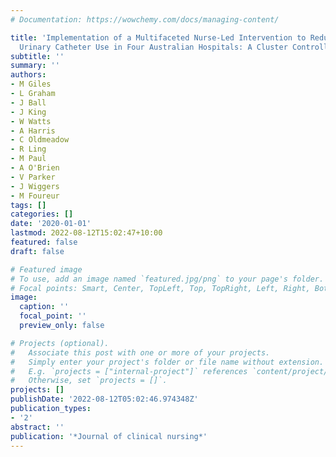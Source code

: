 ```yaml
---
# Documentation: https://wowchemy.com/docs/managing-content/

title: 'Implementation of a Multifaceted Nurse-Led Intervention to Reduce Indwelling
  Urinary Catheter Use in Four Australian Hospitals: A Cluster Controlled Study.'
subtitle: ''
summary: ''
authors:
- M Giles
- L Graham
- J Ball
- J King
- W Watts
- A Harris
- C Oldmeadow
- R Ling
- M Paul
- A O'Brien
- V Parker
- J Wiggers
- M Foureur
tags: []
categories: []
date: '2020-01-01'
lastmod: 2022-08-12T15:02:47+10:00
featured: false
draft: false

# Featured image
# To use, add an image named `featured.jpg/png` to your page's folder.
# Focal points: Smart, Center, TopLeft, Top, TopRight, Left, Right, BottomLeft, Bottom, BottomRight.
image:
  caption: ''
  focal_point: ''
  preview_only: false

# Projects (optional).
#   Associate this post with one or more of your projects.
#   Simply enter your project's folder or file name without extension.
#   E.g. `projects = ["internal-project"]` references `content/project/deep-learning/index.md`.
#   Otherwise, set `projects = []`.
projects: []
publishDate: '2022-08-12T05:02:46.974348Z'
publication_types:
- '2'
abstract: ''
publication: '*Journal of clinical nursing*'
---
```

